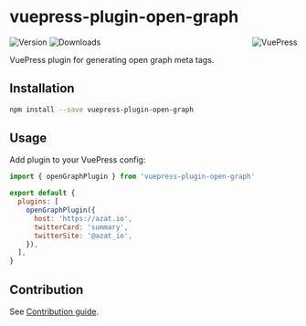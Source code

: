 # vuepress-plugin-open-graph

<img src="https://avatars.githubusercontent.com/u/48539483?s=100" align="right" alt="VuePress" />

![Version](https://img.shields.io/npm/v/vuepress-plugin-open-graph.svg)
![Downloads](https://img.shields.io/npm/dm/vuepress-plugin-open-graph.svg)

VuePress plugin for generating open graph meta tags.

## Installation

```sh
npm install --save vuepress-plugin-open-graph
```

## Usage

Add plugin to your VuePress config:

```js
import { openGraphPlugin } from 'vuepress-plugin-open-graph'

export default {
  plugins: [
    openGraphPlugin({
      host: 'https://azat.io',
      twitterCard: 'summary',
      twitterSite: '@azat_io',
    }),
  ],
}
```

## Contribution

See [Contribution guide](https://github.com/azat-io/azat-io/blob/main/contributing.md).

